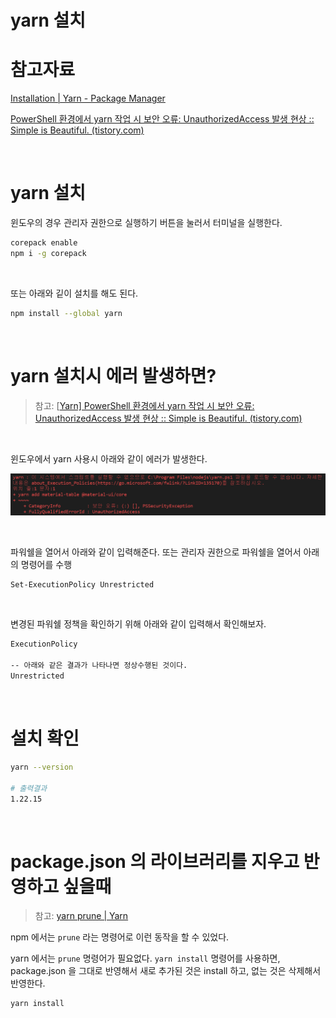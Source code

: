 # yarn 설치

# 참고자료

[Installation | Yarn - Package Manager](https://yarnpkg.com/getting-started/install)

[PowerShell 환경에서 yarn 작업 시 보안 오류: UnauthorizedAccess 발생 현상 :: Simple is Beautiful. (tistory.com)](https://smoh.tistory.com/446)<br>

<br>

# yarn 설치

윈도우의 경우 관리자 권한으로 실행하기 버튼을 눌러서 터미널을 실행한다.

```bash
corepack enable
npm i -g corepack
```

<br>

또는 아래와 깉이 설치를 해도 된다.

```bash
npm install --global yarn
```

<br>

# yarn 설치시 에러 발생하면?

>  참고: [[Yarn\] PowerShell 환경에서 yarn 작업 시 보안 오류: UnauthorizedAccess 발생 현상 :: Simple is Beautiful. (tistory.com)](https://smoh.tistory.com/446)<br>

<br>

윈도우에서 yarn 사용시 아래와 같이 에러가 발생한다.

![1](./img/YARN-INSTALL/1.png)

<br>

파워쉘을 열어서 아래와 같이 입력해준다. 또는 관리자 권한으로 파워쉘을 열어서 아래의 명령어를 수행

```bash
Set-ExecutionPolicy Unrestricted
```

<br>

변경된 파워쉘 정책을 확인하기 위해 아래와 같이 입력해서 확인해보자.

```bash
ExecutionPolicy

-- 아래와 같은 결과가 나타나면 정상수행된 것이다.
Unrestricted
```

<br>

# 설치 확인

```bash
yarn --version

# 출력결과
1.22.15
```

<br>

# package.json 의 라이브러리를 지우고 반영하고 싶을때

> 참고: [yarn prune | Yarn](https://classic.yarnpkg.com/en/docs/cli/prune)<br>

npm 에서는 `prune` 라는 명령어로 이런 동작을 할 수 있었다.<br>

yarn 에서는 `prune` 명령어가 필요없다. `yarn install` 명령어를 사용하면, package.json 을 그대로 반영해서 새로 추가된 것은 install 하고, 없는 것은 삭제해서 반영한다.<br>

```bash
yarn install 
```

<br>